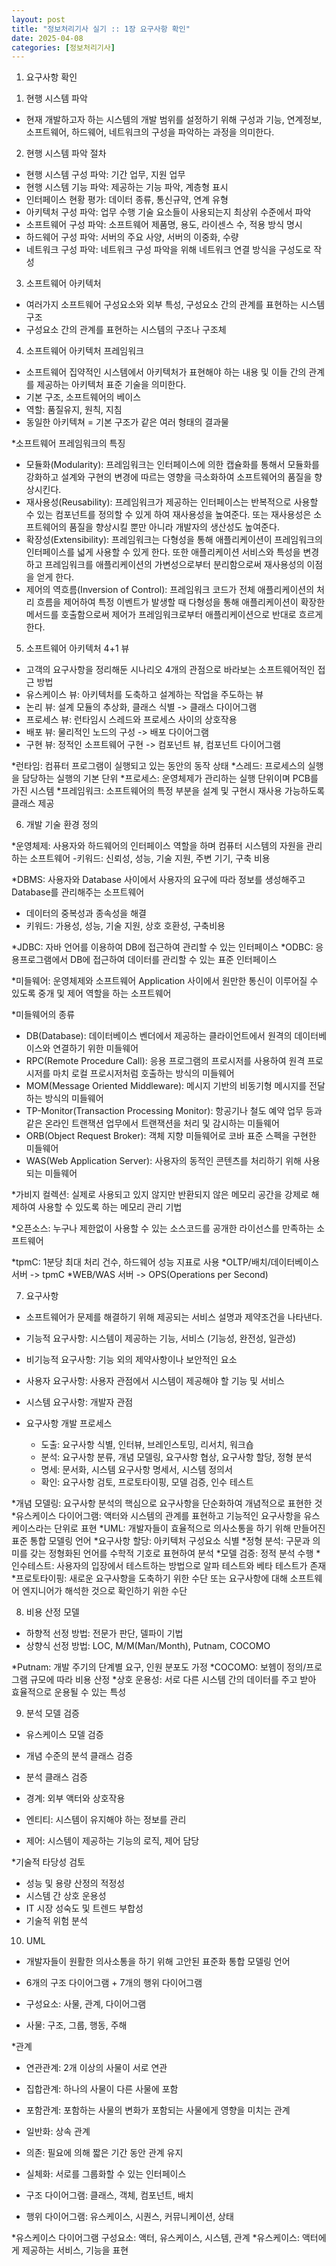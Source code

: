 ```yaml
---
layout: post
title: "정보처리기사 실기 :: 1장 요구사항 확인"
date: 2025-04-08
categories: [정보처리기사]
---
```


1. 요구사항 확인

1) 현행 시스템 파악
- 현재 개발하고자 하는 시스템의 개발 범위를 설정하기 위해 구성과 기능, 연계정보, 소프트웨어, 하드웨어, 네트워크의 구성을 파악하는 과정을 의미한다.

2) 현행 시스템 파악 절차
- 현행 시스템 구성 파악: 기간 업무, 지원 업무
- 현행 시스템 기능 파악: 제공하는 기능 파악, 계층형 표시
- 인터페이스 현황 평가: 데이터 종류, 통신규약, 연계 유형
- 아키텍처 구성 파악: 업무 수행 기술 요소들이 사용되는지 최상위 수준에서 파악
- 소프트웨어 구성 파악: 소프트웨어 제품명, 용도, 라이센스 수, 적용 방식 명시
- 하드웨어 구성 파악: 서버의 주요 사양, 서버의 이중화, 수량
- 네트워크 구성 파악: 네트워크 구성 파악을 위해 네트워크 연결 방식을 구성도로 작성

3) 소프트웨어 아키텍처
- 여러가지 소프트웨어 구성요소와 외부 특성, 구성요소 간의 관계를 표현하는 시스템 구조
- 구성요소 간의 관계를 표현하는 시스템의 구조나 구조체

4) 소프트웨어 아키텍처 프레임워크
- 소프트웨어 집약적인 시스템에서 아키텍처가 표현해야 하는 내용 및 이들 간의 관계를 제공하는 아키텍처 표준 기술을 의미한다.
- 기본 구조, 소프트웨어의 베이스
- 역할: 품질유지, 원칙, 지침
- 동일한 아키텍쳐 = 기본 구조가 같은 여러 형태의 결과물

*소프트웨어 프레임워크의 특징
- 모듈화(Modularity): 프레임워크는 인터페이스에 의한 캡슐화를 통해서 모듈화를 강화하고 설계와 구현의 변경에 따르는 영향을 극소화하여 소프트웨어의 품질을 향상시킨다.
- 재사용성(Reusability): 프레임워크가 제공하는 인터페이스는 반복적으로 사용할 수 있는 컴포넌트를 정의할 수 있게 하여 재사용성을 높여준다. 또는 재사용성은 소프트웨어의 품질을 향상시킬 뿐만 아니라 개발자의 생산성도 높여준다.
- 확장성(Extensibility): 프레임워크는 다형성을 통해 애플리케이션이 프레임워크의 인터페이스를 넓게 사용할 수 있게 한다. 또한 애플리케이션 서비스와 특성을 변경하고 프레임워크를 애플리케이션의 가변성으로부터 분리함으로써 재사용성의 이점을 얻게 한다.
- 제어의 역흐름(Inversion of Control): 프레임워크 코드가 전체 애플리케이션의 처리 흐름을 제어하여 특정 이벤트가 발생할 때 다형성을 통해 애플리케이션이 확장한 메서드를 호출함으로써 제어가 프레임워크로부터 애플리케이션으로 반대로 흐르게 한다.

5) 소프트웨어 아키텍처 4+1 뷰
- 고객의 요구사항을 정리해둔 시나리오 4개의 관점으로 바라보는 소프트웨어적인 접근 방법
- 유스케이스 뷰: 아키텍처를 도축하고 설계하는 작업을 주도하는 뷰
- 논리 뷰: 설계 모듈의 추상화, 클래스 식별 -> 클래스 다이어그램
- 프로세스 뷰: 런타임시 스레드와 프로세스 사이의 상호작용
- 배포 뷰: 물리적인 노드의 구성 -> 배포 다이어그램
- 구현 뷰: 정적인 소프트웨어 구현 -> 컴포넌트 뷰, 컴포넌트 다이어그램

*런타임: 컴퓨터 프로그램이 실행되고 있는 동안의 동작 상태
*스레드: 프로세스의 실행을 담당하는 실행의 기본 단위
*프로세스: 운영체제가 관리하는 실행 단위이며 PCB를 가진 시스템
*프레임워크: 소프트웨어의 특정 부분을 설계 및 구현시 재사용 가능하도록 클래스 제공

6) 개발 기술 환경 정의

*운영체제: 사용자와 하드웨어의 인터페이스 역할을 하며 컴퓨터 시스템의 자원을 관리하는 소프트웨어
-키워드: 신뢰성, 성능, 기술 지원, 주변 기기, 구축 비용

*DBMS: 사용자와 Database 사이에서 사용자의 요구에 따라 정보를 생성해주고 Database를 관리해주는 소프트웨어
- 데이터의 중복성과 종속성을 해결
- 키워드: 가용성, 성능, 기술 지원, 상호 호환성, 구축비용

*JDBC: 자바 언어를 이용하여 DB에 접근하여 관리할 수 있는 인터페이스
*ODBC: 응용프로그램에서 DB에 접근하여 데이터를 관리할 수 있는 표준 인터페이스

*미들웨어: 운영체제와 소프트웨어 Application 사이에서 원만한 통신이 이루어질 수 있도록 중개 및 제어 역할을 하는 소프트웨어

*미들웨어의 종류
- DB(Database): 데이터베이스 벤더에서 제공하는 클라이언트에서 원격의 데이터베이스와 연결하기 위한 미들웨어
- RPC(Remote Procedure Call): 응용 프로그램의 프로시저를 사용하여 원격 프로시저를 마치 로컬 프로시저처럼 호출하는 방식의 미들웨어
- MOM(Message Oriented Middleware): 메시지 기반의 비동기형 메시지를 전달하는 방식의 미들웨어
- TP-Monitor(Transaction Processing Monitor): 항공기나 철도 예약 업무 등과 같은 온라인 트랜잭션 업무에서 트랜잭션을 처리 및 감시하는 미들웨어
- ORB(Object Request Broker): 객체 지향 미들웨어로 코바 표준 스펙을 구현한 미들웨어
- WAS(Web Application Server): 사용자의 동적인 콘텐츠를 처리하기 위해 사용되는 미들웨어

*가비지 컬렉션: 실제로 사용되고 있지 않지만 반환되지 않은 메모리 공간을 강제로 해제하여 사용할 수 있도록 하는 메모리 관리 기법

*오픈소스: 누구나 제한없이 사용할 수 있는 소스코드를 공개한 라이선스를 만족하는 소프트웨어

*tpmC: 1분당 최대 처리 건수, 하드웨어 성능 지표로 사용
*OLTP/배치/데이터베이스 서버 -> tpmC
*WEB/WAS 서버 -> OPS(Operations per Second)

7) 요구사항
- 소프트웨어가 문제를 해결하기 위해 제공되는 서비스 설명과 제약조건을 나타낸다.
- 기능적 요구사항: 시스템이 제공하는 기능, 서비스 (기능성, 완전성, 일관성)
- 비기능적 요구사항: 기능 외의 제약사항이나 보안적인 요소
- 사용자 요구사항: 사용자 관점에서 시스템이 제공해야 할 기능 및 서비스
- 시스템 요구사항: 개발자 관점

- 요구사항 개발 프로세스
    - 도출: 요구사항 식별, 인터뷰, 브레인스토밍, 리서치, 워크숍
    - 분석: 요구사항 분류, 개념 모델링, 요구사항 협상, 요구사항 할당, 정형 분석
    - 명세: 문서화, 시스템 요구사항 명세서, 시스템 정의서
    - 확인: 요구사항 검토, 프로토타이핑, 모델 검증, 인수 테스트

*개념 모델링: 요구사항 분석의 핵심으로 요구사항을 단순화하여 개념적으로 표현한 것
*유스케이스 다이어그램: 액터와 시스템의 관계를 표현하고 기능적인 요구사항을 유스케이스라는 단위로 표현
*UML: 개발자들이 효율적으로 의사소통을 하기 위해 만들어진 표준 통합 모델링 언어
*요구사항 할당: 아키텍처 구성요소 식별
*정형 분석: 구문과 의미를 갖는 정형화된 언어를 수학적 기호로 표현하여 분석
*모델 검증: 정적 분석 수행
*인수테스트: 사용자의 입장에서 테스트하는 방법으로 알파 테스트와 베타 테스트가 존재
*프로토타이핑: 새로운 요구사항을 도축하기 위한 수단 또는 요구사항에 대해 소프트웨어 엔지니어가 해석한 것으로 확인하기 위한 수단

8) 비용 산정 모델
- 하향적 선정 방법: 전문가 판단, 델파이 기법
- 상향식 선정 방법: LOC, M/M(Man/Month), Putnam, COCOMO

*Putnam: 개발 주기의 단계별 요구, 인원 분포도 가정
*COCOMO: 보헴이 정의/프로그램 규모에 따라 비용 산정
*상호 운용성: 서로 다른 시스템 간의 데이터를 주고 받아 효율적으로 운용될 수 있는 특성

9) 분석 모델 검증
- 유스케이스 모델 검증
- 개념 수준의 분석 클래스 검증
- 분석 클래스 검증

- 경계: 외부 액터와 상호작용
- 엔티티: 시스템이 유지해야 하는 정보를 관리
- 제어: 시스템이 제공하는 기능의 로직, 제어 담당

*기술적 타당성 검토
- 성능 및 용량 산정의 적정성
- 시스템 간 상호 운용성
- IT 시장 성숙도 및 트렌드 부합성
- 기술적 위험 분석

10) UML
- 개발자들이 원활한 의사소통을 하기 위해 고안된 표준화 통합 모델링 언어
- 6개의 구조 다이어그램 + 7개의 행위 다이어그램
- 구성요소: 사물, 관계, 다이어그램

- 사물: 구조, 그룹, 행동, 주해

*관계
- 연관관계: 2개 이상의 사물이 서로 연관
- 집합관계: 하나의 사물이 다른 사물에 포함
- 포함관계: 포함하는 사물의 변화가 포함되는 사물에게 영향을 미치는 관계
- 일반화: 상속 관계
- 의존: 필요에 의해 짧은 기간 동안 관계 유지
- 실체화: 서로를 그룹화할 수 있는 인터페이스

- 구조 다이어그램: 클래스, 객체, 컴포넌트, 배치
- 행위 다이어그램: 유스케이스, 시퀀스, 커뮤니케이션, 상태

*유스케이스 다이어그램 구성요소: 액터, 유스케이스, 시스템, 관계
*유스케이스: 액터에게 제공하는 서비스, 기능을 표현